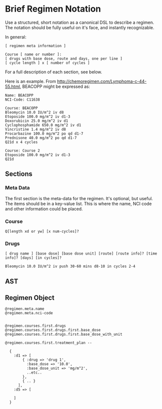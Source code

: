 Brief Regimen Notation
=======================

Use a structured, short notation as a canonical DSL to describe a regimen.  The notation should be fully useful on it's face, and instantly recognizable.

In general:

    [ regimen meta information ]

    Course [ name or number ]:
    [ drugs with base dose, route and days, one per line ]
    [ cycle length ] x [ number of cycles ]

For a full description of each section, see below.

Here is an example.  From http://chemoregimen.com/Lymphoma-c-44-55.html, BEACOPP might be expressed as:

    Name: BEACOPP
    NCI-Code: C11638

    Course: BEACOPP
    Bleomycin 10.0 IU/m^2 iv d8
    Etoposide 100.0 mg/m^2 iv d1-3
    Doxorubicin 25.0 mg/m^2 iv d1
    Cyclophosphamide 650.0 mg/m^2 iv d1
    Vincristine 1.4 mg/m^2 iv d8
    Procarbazine 100.0 mg/m^2 po qd d1-7
    Prednisone 40.0 mg/m^2 po qd d1-7
    Q21d x 4 cycles

    Course: Course 2
    Etoposide 100.0 mg/m^2 iv d1-3
    Q21d

Sections
--------


### Meta Data
The first section is the meta-data for the regimen.  It's optional, but useful.  The items should be in a key-value list.  This is where the name, NCI code and other information could be placed.

### Course

    Q[length xd or yw] [x num-cycles]?


### Drugs
    
    [ drug name ] [base dose] [base dose unit] [route] [route info]? [time info]? [days] [in cycles]?

    Bleomycin 10.0 IU/m^2 iv push 30-60 mins d8-10 in cycles 2-4



AST
---


Regimen Object
--------------


    @regimen.meta.name
    @regimen.meta.nci-code


    @regimen.courses.first.drugs
    @regimen.courses.first.drugs.first.base_dose
    @regimen.courses.first.drugs.first.base_dose_with_unit

    @regimen.courses.first.treatment_plan --

      {
        :d1 => [
            { :drug => 'drug 1',
              :base_dose => '10.0',
              :base_dose_unit => 'mg/m^2',
              ..etc..
            },
            { .. }
          ],
        :d5 => [

        ]
      }



